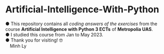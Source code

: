 # Artificial-Intelligence-With-Python
● This repository contains all _coding answers of the exercises_ from the course **Artificial Intelligence with Python 3 ECTs** of **Metropolia UAS**.\
● I studied this course from Jan to May 2023.\
● Thank you for visiting! 🤓\
&emsp;Minh Ly
